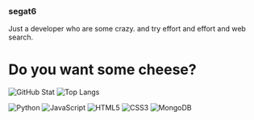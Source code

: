 ### segat6
Just a developer who are some crazy.
and try effort and effort and web search.

# Do you want some cheese?

![GitHub Stat](https://github-readme-stats.vercel.app/api?username=segat6&show_icons=true&theme=radical)
![Top Langs](https://github-readme-stats.vercel.app/api/top-langs/?username=segat6&show_icons=true&theme=radical)

![Python](https://img.shields.io/badge/Python-%23323330.svg?style=for-the-badge&logo=python&logoColor=3776AB)
![JavaScript](https://img.shields.io/badge/javascript-%23323330.svg?style=for-the-badge&logo=javascript&logoColor=%23F7DF1E)
![HTML5](https://img.shields.io/badge/html5-%23E34F26.svg?style=for-the-badge&logo=html5&logoColor=white)
![CSS3](https://img.shields.io/badge/css3-%231572B6.svg?style=for-the-badge&logo=css3&logoColor=white)
![MongoDB](https://img.shields.io/badge/MongoDB-%234ea94b.svg?style=for-the-badge&logo=mongodb&logoColor=white)
